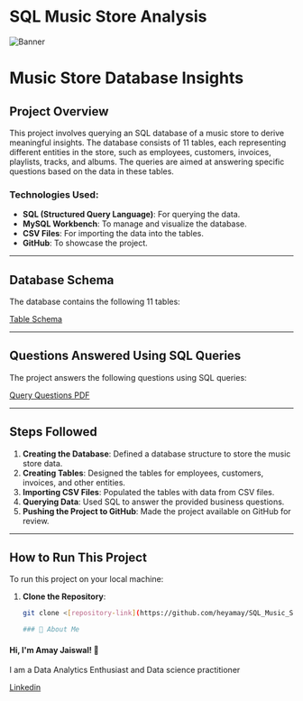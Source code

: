# SQL Music Store Analysis

![Banner](https://i0.wp.com/acousticguitar.com/wp-content/uploads/2015/11/music_emporium.jpg?w=750&ssl=1)


# Music Store Database Insights

## Project Overview

This project involves querying an SQL database of a music store to derive meaningful insights. The database consists of 11 tables, each representing different entities in the store, such as employees, customers, invoices, playlists, tracks, and albums. The queries are aimed at answering specific questions based on the data in these tables.

### Technologies Used:
- **SQL (Structured Query Language)**: For querying the data.
- **MySQL Workbench**: To manage and visualize the database.
- **CSV Files**: For importing the data into the tables.
- **GitHub**: To showcase the project.

---

## Database Schema

The database contains the following 11 tables:

[Table Schema](https://github.com/heyamay/SQL_Music_Store_Insights/blob/main/schema_diagram.png)

---

## Questions Answered Using SQL Queries

The project answers the following questions using SQL queries:

[Query Questions PDF](https://github.com/heyamay/SQL_Music_Store_Insights/blob/main/Music%20Store%20Analysis-Questions.pdf)

---

## Steps Followed

1. **Creating the Database**: Defined a database structure to store the music store data.
2. **Creating Tables**: Designed the tables for employees, customers, invoices, and other entities.
3. **Importing CSV Files**: Populated the tables with data from CSV files.
4. **Querying Data**: Used SQL to answer the provided business questions.
5. **Pushing the Project to GitHub**: Made the project available on GitHub for review.

---

## How to Run This Project

To run this project on your local machine:

1. **Clone the Repository**: 
   ```bash
   git clone <[repository-link](https://github.com/heyamay/SQL_Music_Store_Analysis)>

   ### 🚀 About Me
#### Hi, I'm Amay Jaiswal! 👋
I am a Data Analytics Enthusiast and  Data science practitioner

[Linkedin](https://www.linkedin.com/in/heyamay/)
